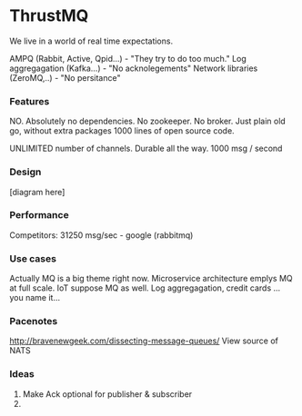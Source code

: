# ThrustMQ

We live in a world of real time expectations.

AMPQ (Rabbit, Active, Qpid...) - "They try to do too much."
Log aggregagation (Kafka...) - "No acknolegements"
Network libraries (ZeroMQ,..) - "No persitance"

### Features

NO. Absolutely no dependencies. No zookeeper. No broker.
Just plain old go, without extra packages
1000 lines of open source code.

UNLIMITED number of channels.
Durable all the way.
1000 msg / second

### Design

[diagram here]

### Performance
Competitors:
31250 msg/sec - google (rabbitmq)

### Use cases

Actually MQ is a big theme right now.
Microservice architecture emplys MQ at full scale.
IoT suppose MQ as well.
Log aggregagation, credit cards ... you name it...

### Pacenotes
http://bravenewgeek.com/dissecting-message-queues/
View source of NATS

### Ideas
1. Make Ack optional for publisher & subscriber
1.
